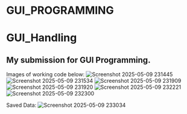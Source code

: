 # GUI_PROGRAMMING
# GUI_Handling

## My submission for GUI Programming.

Images of working code below:
![Screenshot 2025-05-09 231445](https://github.com/user-attachments/assets/5d0e52f2-dc75-4396-94a4-fdb2d5edf1c2)
![Screenshot 2025-05-09 231534](https://github.com/user-attachments/assets/646829d9-6931-44d7-9d0d-ee20e1851684)
![Screenshot 2025-05-09 231909](https://github.com/user-attachments/assets/a1584b91-746f-4745-bb08-f29973a1a723)
![Screenshot 2025-05-09 231920](https://github.com/user-attachments/assets/068c9cce-0c56-4b74-bc88-9b4d7a7c4ee5)
![Screenshot 2025-05-09 232221](https://github.com/user-attachments/assets/599db443-283e-4dd9-a5fb-72ec9e265770)
![Screenshot 2025-05-09 232300](https://github.com/user-attachments/assets/32452f72-6b5c-43fa-aff9-219486d25f7d)


Saved Data:
![Screenshot 2025-05-09 233034](https://github.com/user-attachments/assets/10087f29-715e-4dc1-8e6c-78bfb25ba8c2)
